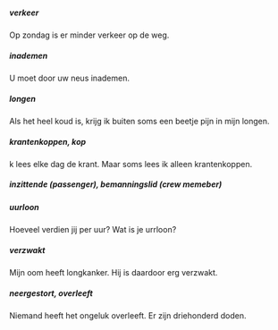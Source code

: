 ##### verkeer
Op zondag is er minder verkeer op de weg.
##### inademen
U moet door uw neus inademen.
##### longen
Als het heel koud is, krijg ik buiten soms een beetje pijn in mijn longen.
##### krantenkoppen, kop
k lees elke dag de krant. Maar soms lees ik alleen krantenkoppen.
##### inzittende (passenger), bemanningslid (crew memeber)
##### uurloon
Hoeveel verdien jij per uur? Wat is je urrloon?
##### verzwakt
Mijn oom heeft longkanker. Hij is daardoor erg verzwakt.
##### neergestort, overleeft
Niemand heeft het ongeluk overleeft. Er zijn driehonderd doden.
